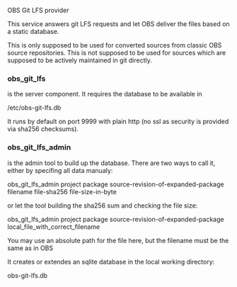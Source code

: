 OBS Git LFS provider

This service answers git LFS requests and let OBS deliver the files
based on a static database.

This is only supposed to be used for converted sources from classic
OBS source repositories. This is not supposed to be used for sources
which are supposed to be actively maintained in git directly.


### obs_git_lfs

is the server component. It requires the database to be available in

  /etc/obs-git-lfs.db

It runs by default on port 9999 with plain http (no ssl as security is
provided via sha256 checksums).


### obs_git_lfs_admin

is the admin tool to build up the database. There are two ways to call
it, either by specifing all data manualy:

 obs_git_lfs_admin project package source-revision-of-expanded-package filename file-sha256 file-size-in-byte
 
or let the tool building the sha256 sum and checking the file size:

 obs_git_lfs_admin project package source-revision-of-expanded-package local_file_with_correct_filename

You may use an absolute path for the file here, but the filename must be the same 
as in OBS

It creates or extendes an sqlite database in the local working directory:

  obs-git-lfs.db


